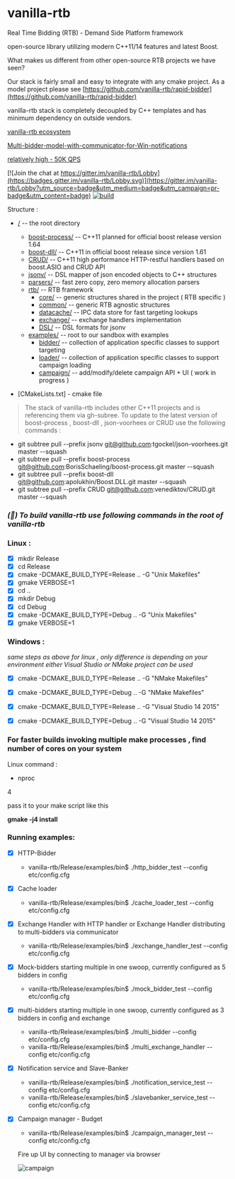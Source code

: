 # vanilla-rtb

Real Time Bidding (RTB) - Demand Side Platform framework

open-source library utilizing  modern C++11/14  features and latest Boost.

What makes us different from other open-source RTB projects we have seen?

Our stack is fairly small and easy to integrate with any cmake project. 
As a model project please see [https://github.com/vanilla-rtb/rapid-bidder](https://github.com/vanilla-rtb/rapid-bidder)

vanilla-rtb stack is completely decoupled by C++ templates and has minimum dependency on outside vendors.

[vanilla-rtb ecosystem](../../wiki)

[Multi-bidder-model-with-communicator-for-Win-notifications](../../wiki/Multi-bidder-model-with-communicator-for-Win-notifications)

[relatively high - 50K QPS](../../wiki/QPS-test)

[![Join the chat at https://gitter.im/vanilla-rtb/Lobby](https://badges.gitter.im/vanilla-rtb/Lobby.svg)](https://gitter.im/vanilla-rtb/Lobby?utm_source=badge&utm_medium=badge&utm_campaign=pr-badge&utm_content=badge) 
[![build ](https://travis-ci.org/venediktov/vanilla-rtb.svg?branch=master)](https://travis-ci.org/venediktov/vanilla-rtb)

Structure :
* [/](../../tree/master/) -- the root directory
   * [boost-process/](../../tree/master/boost-process/) -- C++11 planned for official boost release version 1.64
   * [boost-dll/](../../tree/master/boost-dll/) -- C++11 in official boost release since version 1.61
   * [CRUD/](../../tree/master/CRUD/) -- C++11 high performance HTTP-restful handlers based on boost.ASIO and CRUD API
   * [jsonv/](../../tree/master/jsonv/) -- DSL mapper of json encoded objects to C++ structures
   * [parsers/](../../tree/master/jsonv/) -- fast zero copy, zero memory allocation parsers
   * [rtb/](../../tree/master/rtb/) -- RTB framework
      * [core/](../../tree/master/rtb/core/) -- generic structures shared in the project ( RTB specific )
      * [common/](../../tree/master/rtb/common) -- generic RTB agnostic structures 
      * [datacache/](../../tree/master/rtb/datacache/) -- IPC data store for fast targeting lookups
      * [exchange/](../../tree/master/rtb/exchange) -- exchange handlers implementation
      * [DSL/](../../tree/master/rtb/DSL) --  DSL formats for jsonv
    * [examples/](../../tree/master/examples) -- root to our sandbox with examples
      * [bidder/](../../tree/master/examples/bidder) -- collection of application specific classes to support targeting
      * [loader/](../../tree/master/examples/loader) -- collection of application specific classes to support campaign loading
      * [campaign/](../../tree/master/examples/campaign) -- add/modify/delete campaign API + UI ( work in progress ) 
      
* [CMakeLists.txt] - cmake file

>The stack of vanilla-rtb includes other C++11 projects and is referencing them via gh-subree.
>To update to the latest version of boost-process , boost-dll , json-voorhees or CRUD  use the following commands \:

* git subtree pull --prefix jsonv git@github.com:tgockel/json-voorhees.git master --squash
* git subtree pull --prefix boost-process git@github.com:BorisSchaeling/boost-process.git master --squash
* git subtree pull --prefix boost-dll git@github.com:apolukhin/Boost.DLL.git master --squash
* git subtree pull --prefix CRUD git@github.com:venediktov/CRUD.git  master --squash



### *(&#x1F4D7;) To build vanilla-rtb use following commands in the root of vanilla-rtb*

### Linux \:
- [x] mkdir Release
- [x] cd Release
- [x] cmake -DCMAKE_BUILD_TYPE=Release .. -G "Unix Makefiles"
- [x] gmake VERBOSE=1
- [x] cd ..
- [x] mkdir Debug
- [x] cd Debug
- [x] cmake -DCMAKE_BUILD_TYPE=Debug .. -G "Unix Makefiles"
- [x] gmake VERBOSE=1

### Windows \:
*same steps as above for linux , only difference is depending on your environment 
  either Visual Studio or NMake project can be used*
  
- [x] cmake -DCMAKE_BUILD_TYPE=Release .. -G "NMake Makefiles"
- [x] cmake -DCMAKE_BUILD_TYPE=Debug   .. -G "NMake Makefiles"
- [x] cmake -DCMAKE_BUILD_TYPE=Release .. -G "Visual Studio 14 2015"
- [x] cmake -DCMAKE_BUILD_TYPE=Debug   .. -G "Visual Studio 14 2015"


### For faster builds invoking multiple make processes  , find number of cores on your system
Linux command \: 
* nproc

4

pass it to your make script like this

**gmake -j4 install**

### Running examples\:
- [x] HTTP-Bidder
  * vanilla-rtb/Release/examples/bin$ ./http_bidder_test --config etc/config.cfg
- [x] Cache loader
  * vanilla-rtb/Release/examples/bin$ ./cache_loader_test --config etc/config.cfg
- [x] Exchange Handler with HTTP handler or Exchange Handler distributing to multi-bidders via communicator 
  * vanilla-rtb/Release/examples/bin$ ./exchange_handler_test --config etc/config.cfg
- [x] Mock-bidders starting multiple in one swoop,  currently configured as 5 bidders in config
  * vanilla-rtb/Release/examples/bin$ ./mock_bidder_test --config etc/config.cfg
- [x] multi-bidders starting multiple in one swoop,  currently configured as 3 bidders in config and exchange
  * vanilla-rtb/Release/examples/bin$ ./multi_bidder --config etc/config.cfg
  * vanilla-rtb/Release/examples/bin$ ./multi_exchange_handler --config etc/config.cfg
- [x] Notification service and Slave-Banker
  * vanilla-rtb/Release/examples/bin$ ./notification_service_test --config etc/config.cfg
  * vanilla-rtb/Release/examples/bin$ ./slavebanker_service_test --config etc/config.cfg
- [x] Campaign manager - Budget
  * vanilla-rtb/Release/examples/bin$ ./campaign_manager_test --config etc/config.cfg
  
  Fire up UI by connecting to manager via browser
  
  ![campaign](https://github.com/venediktov/vanilla-rtb/wiki/images/WorkingBudgetButtons.png)  

